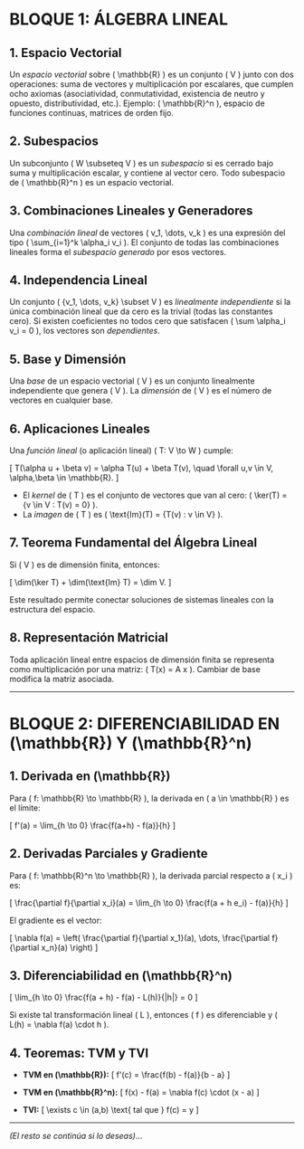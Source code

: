
# BLOQUE 1: ÁLGEBRA LINEAL

## 1. Espacio Vectorial
Un *espacio vectorial* sobre \( \mathbb{R} \) es un conjunto \( V \) junto con dos operaciones: suma de vectores y multiplicación por escalares, que cumplen ocho axiomas (asociatividad, conmutatividad, existencia de neutro y opuesto, distributividad, etc.). Ejemplo: \( \mathbb{R}^n \), espacio de funciones continuas, matrices de orden fijo.

## 2. Subespacios
Un subconjunto \( W \subseteq V \) es un *subespacio* si es cerrado bajo suma y multiplicación escalar, y contiene al vector cero. Todo subespacio de \( \mathbb{R}^n \) es un espacio vectorial.

## 3. Combinaciones Lineales y Generadores
Una *combinación lineal* de vectores \( v_1, \dots, v_k \) es una expresión del tipo \( \sum_{i=1}^k \alpha_i v_i \). El conjunto de todas las combinaciones lineales forma el *subespacio generado* por esos vectores.

## 4. Independencia Lineal
Un conjunto \( \{v_1, \dots, v_k\} \subset V \) es *linealmente independiente* si la única combinación lineal que da cero es la trivial (todas las constantes cero). Si existen coeficientes no todos cero que satisfacen \( \sum \alpha_i v_i = 0 \), los vectores son *dependientes*.

## 5. Base y Dimensión
Una *base* de un espacio vectorial \( V \) es un conjunto linealmente independiente que genera \( V \). La *dimensión* de \( V \) es el número de vectores en cualquier base.

## 6. Aplicaciones Lineales
Una *función lineal* (o aplicación lineal) \( T: V \to W \) cumple:

\[
T(\alpha u + \beta v) = \alpha T(u) + \beta T(v), \quad \forall u,v \in V, \alpha,\beta \in \mathbb{R}.
\]

- El *kernel* de \( T \) es el conjunto de vectores que van al cero: \( \ker(T) = \{v \in V : T(v) = 0\} \).
- La *imagen* de \( T \) es \( \text{Im}(T) = \{T(v) : v \in V\} \).

## 7. Teorema Fundamental del Álgebra Lineal
Si \( V \) es de dimensión finita, entonces:

\[
\dim(\ker T) + \dim(\text{Im} T) = \dim V.
\]

Este resultado permite conectar soluciones de sistemas lineales con la estructura del espacio.

## 8. Representación Matricial
Toda aplicación lineal entre espacios de dimensión finita se representa como multiplicación por una matriz: \( T(x) = A x \). Cambiar de base modifica la matriz asociada.

---

# BLOQUE 2: DIFERENCIABILIDAD EN \(\mathbb{R}\) Y \(\mathbb{R}^n\)

## 1. Derivada en \(\mathbb{R}\)
Para \( f: \mathbb{R} \to \mathbb{R} \), la derivada en \( a \in \mathbb{R} \) es el límite:

\[
f'(a) = \lim_{h \to 0} \frac{f(a+h) - f(a)}{h}
\]

## 2. Derivadas Parciales y Gradiente
Para \( f: \mathbb{R}^n \to \mathbb{R} \), la derivada parcial respecto a \( x_i \) es:

\[
\frac{\partial f}{\partial x_i}(a) = \lim_{h \to 0} \frac{f(a + h e_i) - f(a)}{h}
\]

El gradiente es el vector:

\[
\nabla f(a) = \left( \frac{\partial f}{\partial x_1}(a), \dots, \frac{\partial f}{\partial x_n}(a) \right)
\]

## 3. Diferenciabilidad en \(\mathbb{R}^n\)
\[
\lim_{h \to 0} \frac{f(a + h) - f(a) - L(h)}{\|h\|} = 0
\]

Si existe tal transformación lineal \( L \), entonces \( f \) es diferenciable y \( L(h) = \nabla f(a) \cdot h \).

## 4. Teoremas: TVM y TVI

- **TVM en \(\mathbb{R}\):**
  \[
  f'(c) = \frac{f(b) - f(a)}{b - a}
  \]

- **TVM en \(\mathbb{R}^n\):**
  \[
  f(x) - f(a) = \nabla f(c) \cdot (x - a)
  \]

- **TVI:**
  \[
  \exists c \in (a,b) \text{ tal que } f(c) = y
  \]

---

_(El resto se continúa si lo deseas)_...
